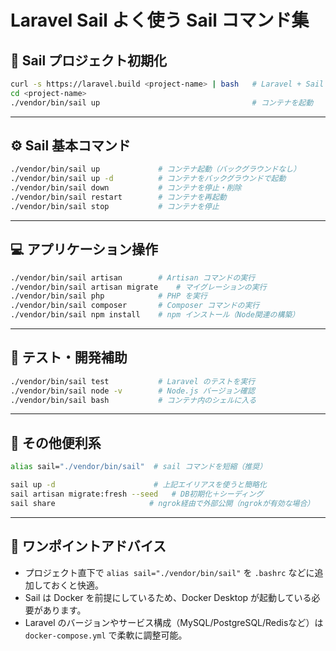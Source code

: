 # Laravel Sail よく使う Sail コマンド集

## 🚀 Sail プロジェクト初期化

```bash
curl -s https://laravel.build <project-name> | bash   # Laravel + Sail プロジェクトを作成
cd <project-name>
./vendor/bin/sail up                                  # コンテナを起動
```

---

## ⚙️ Sail 基本コマンド

```bash
./vendor/bin/sail up             # コンテナ起動（バックグラウンドなし）
./vendor/bin/sail up -d          # コンテナをバックグラウンドで起動
./vendor/bin/sail down           # コンテナを停止・削除
./vendor/bin/sail restart        # コンテナを再起動
./vendor/bin/sail stop           # コンテナを停止
```

---

## 💻 アプリケーション操作

```bash
./vendor/bin/sail artisan        # Artisan コマンドの実行
./vendor/bin/sail artisan migrate    # マイグレーションの実行
./vendor/bin/sail php            # PHP を実行
./vendor/bin/sail composer       # Composer コマンドの実行
./vendor/bin/sail npm install    # npm インストール（Node関連の構築）
```

---

## 🧪 テスト・開発補助

```bash
./vendor/bin/sail test           # Laravel のテストを実行
./vendor/bin/sail node -v        # Node.js バージョン確認
./vendor/bin/sail bash           # コンテナ内のシェルに入る
```

---

## 🧠 その他便利系

```bash
alias sail="./vendor/bin/sail"  # sail コマンドを短縮（推奨）

sail up -d                      # 上記エイリアスを使うと簡略化
sail artisan migrate:fresh --seed   # DB初期化＋シーディング
sail share                     # ngrok経由で外部公開（ngrokが有効な場合）
```

---

## 📌 ワンポイントアドバイス

- プロジェクト直下で `alias sail="./vendor/bin/sail"` を `.bashrc` などに追加しておくと快適。
- Sail は Docker を前提にしているため、Docker Desktop が起動している必要があります。
- Laravel のバージョンやサービス構成（MySQL/PostgreSQL/Redisなど）は `docker-compose.yml` で柔軟に調整可能。
